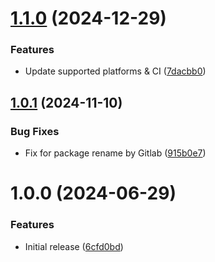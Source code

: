 # [1.1.0](https://github.com/de-it-krachten/ansible-role-gitlab_cli/compare/v1.0.1...v1.1.0) (2024-12-29)


### Features

* Update supported platforms & CI ([7dacbb0](https://github.com/de-it-krachten/ansible-role-gitlab_cli/commit/7dacbb0e3db7d26c29b5eddbb67019db1df829d7))

## [1.0.1](https://github.com/de-it-krachten/ansible-role-gitlab_cli/compare/v1.0.0...v1.0.1) (2024-11-10)


### Bug Fixes

* Fix for package rename by Gitlab ([915b0e7](https://github.com/de-it-krachten/ansible-role-gitlab_cli/commit/915b0e7ba83ee3d40dcb55571ec06ad65a0ddea2))

# 1.0.0 (2024-06-29)


### Features

* Initial release ([6cfd0bd](https://github.com/de-it-krachten/ansible-role-gitlab_cli/commit/6cfd0bdde9e0531a4188c741878bc63a532fc217))

